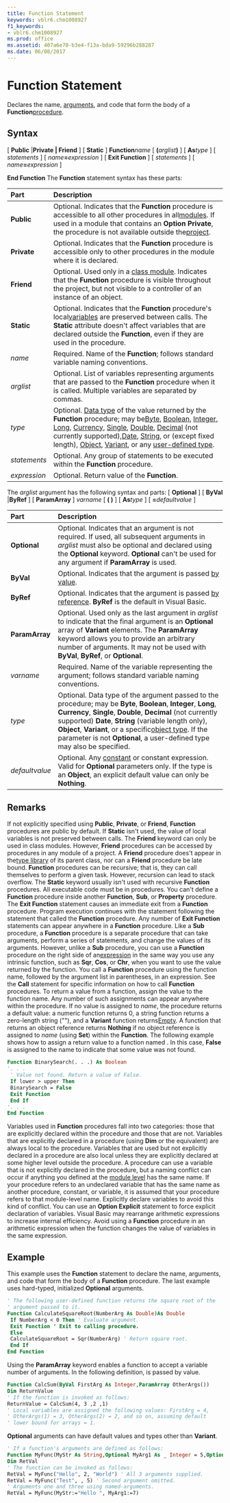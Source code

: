 ```yaml
---
title: Function Statement
keywords: vblr6.chm1008927
f1_keywords:
- vblr6.chm1008927
ms.prod: office
ms.assetid: 407a6e70-b3e4-f13a-bda9-59296b288287
ms.date: 06/08/2017
---
```



# Function Statement

Declares the name, [arguments](../../Glossary/vbe-glossary.md#argument), and code that form the body of a  **Function**[procedure](../../Glossary/vbe-glossary.md#procedure).

## Syntax

[ **Public** |**Private | Friend** ] [ **Static** ] **Function**_name_ [ **(**_arglist_**)** ] [ **As**_type_ ]
[ _statements_ ]
[ _name_**=**_expression_ ]
[ **Exit Function** ]
[ _statements_ ]
[ _name_**=**_expression_ ]

 **End Function**
The  **Function** statement syntax has these parts:


|**Part**|**Description**|
|:-----|:-----|
|**Public**|Optional. Indicates that the  **Function** procedure is accessible to all other procedures in all[modules](../../Glossary/vbe-glossary.md#module). If used in a module that contains an  **Option Private**, the procedure is not available outside the[project](../../Glossary/vbe-glossary.md#project).|
|**Private**|Optional. Indicates that the  **Function** procedure is accessible only to other procedures in the module where it is declared.|
|**Friend**|Optional. Used only in a [class module](../../Glossary/vbe-glossary.md#class-module). Indicates that the  **Function** procedure is visible throughout the project, but not visible to a controller of an instance of an object.|
|**Static**|Optional. Indicates that the  **Function** procedure's local[variables](../../Glossary/vbe-glossary.md#variable) are preserved between calls. The **Static** attribute doesn't affect variables that are declared outside the **Function**, even if they are used in the procedure.|
| _name_|Required. Name of the  **Function**; follows standard variable naming conventions.|
| _arglist_|Optional. List of variables representing arguments that are passed to the  **Function** procedure when it is called. Multiple variables are separated by commas.|
| _type_|Optional. [Data type](../../Glossary/vbe-glossary.md#data-type) of the value returned by the **Function** procedure; may be[Byte](../../Glossary/vbe-glossary.md#Byte), [Boolean](../../Glossary/vbe-glossary.md#Boolean), [Integer](../../Glossary/vbe-glossary.md#Integer), [Long](../../Glossary/vbe-glossary.md#Long), [Currency](../../Glossary/vbe-glossary.md#Currency), [Single](../../Glossary/vbe-glossary.md#Single), [Double](../../Glossary/vbe-glossary.md#Double), [Decimal](../../Glossary/vbe-glossary.md#Decimal) (not currently supported),[Date](../../Glossary/vbe-glossary.md#Date), [String](../../Glossary/vbe-glossary.md#String), or (except fixed length), [Object](../../Glossary/vbe-glossary.md#object), [Variant](../../Glossary/vbe-glossary.md#Variant), or any [user-defined type](../../Glossary/vbe-glossary.md#user-defined-type).|
| _statements_|Optional. Any group of statements to be executed within the  **Function** procedure.|
| _expression_|Optional. Return value of the  **Function**.|

The  _arglist_ argument has the following syntax and parts:
[ **Optional** ] [ **ByVal** |**ByRef** ] [ **ParamArray** ] _varname_ [ **( )** ] [ **As**_type_ ] [ **=**_defaultvalue_ ]


|**Part**|**Description**|
|:-----|:-----|
|**Optional**|Optional. Indicates that an argument is not required. If used, all subsequent arguments in  _arglist_ must also be optional and declared using the **Optional** keyword. **Optional** can't be used for any argument if **ParamArray** is used.|
|**ByVal**|Optional. Indicates that the argument is passed [by value](../../Glossary/vbe-glossary.md#by-value).|
|**ByRef**|Optional. Indicates that the argument is passed [by reference](../../Glossary/vbe-glossary.md#by-reference).  **ByRef** is the default in Visual Basic.|
|**ParamArray**|Optional. Used only as the last argument in  _arglist_ to indicate that the final argument is an **Optional** array of **Variant** elements. The **ParamArray** keyword allows you to provide an arbitrary number of arguments. It may not be used with **ByVal**, **ByRef**, or **Optional**.|
| _varname_|Required. Name of the variable representing the argument; follows standard variable naming conventions.|
| _type_|Optional. Data type of the argument passed to the procedure; may be  **Byte**, **Boolean**, **Integer**, **Long**, **Currency**, **Single**, **Double**, **Decimal** (not currently supported) **Date**, **String** (variable length only), **Object**, **Variant**, or a specific[object type](../../Glossary/vbe-glossary.md#object-type). If the parameter is not  **Optional**, a user-defined type may also be specified.|
| _defaultvalue_|Optional. Any [constant](../../Glossary/vbe-glossary.md#constant) or constant expression. Valid for **Optional** parameters only. If the type is an **Object**, an explicit default value can only be **Nothing**.|

## Remarks

If not explicitly specified using  **Public**, **Private**, or **Friend**, **Function** procedures are public by default. If **Static** isn't used, the value of local variables is not preserved between calls. The **Friend** keyword can only be used in class modules. However, **Friend** procedures can be accessed by procedures in any module of a project. A **Friend** procedure does't appear in the[type library](../../Glossary/vbe-glossary.md#type-library) of its parent class, nor can a **Friend** procedure be late bound.
 **Function** procedures can be recursive; that is, they can call themselves to perform a given task. However, recursion can lead to stack overflow. The **Static** keyword usually isn't used with recursive **Function** procedures.
All executable code must be in procedures. You can't define a  **Function** procedure inside another **Function**, **Sub**, or **Property** procedure.
The  **Exit Function** statement causes an immediate exit from a **Function** procedure. Program execution continues with the statement following the statement that called the **Function** procedure. Any number of **Exit Function** statements can appear anywhere in a **Function** procedure.
Like a  **Sub** procedure, a **Function** procedure is a separate procedure that can take arguments, perform a series of statements, and change the values of its arguments. However, unlike a **Sub** procedure, you can use a **Function** procedure on the right side of an[expression](../../Glossary/vbe-glossary.md#expression) in the same way you use any intrinsic function, such as **Sqr**, **Cos**, or **Chr**, when you want to use the value returned by the function.
You call a  **Function** procedure using the function name, followed by the argument list in parentheses, in an expression. See the **Call** statement for specific information on how to call **Function** procedures.
To return a value from a function, assign the value to the function name. Any number of such assignments can appear anywhere within the procedure. If no value is assigned to  _name_, the procedure returns a default value: a numeric function returns 0, a string function returns a zero-length string (""), and a **Variant** function returns[Empty](../../Glossary/vbe-glossary.md#Empty). A function that returns an object reference returns  **Nothing** if no object reference is assigned to _name_ (using **Set**) within the **Function**.
The following example shows how to assign a return value to a function named . In this case,  **False** is assigned to the name to indicate that some value was not found.



```vb
Function BinarySearch(. . .) As Boolean 
'. . . 
 ' Value not found. Return a value of False. 
 If lower > upper Then 
 BinarySearch = False 
 Exit Function 
 End If 
'. . . 
End Function
```

Variables used in  **Function** procedures fall into two categories: those that are explicitly declared within the procedure and those that are not. Variables that are explicitly declared in a procedure (using **Dim** or the equivalent) are always local to the procedure. Variables that are used but not explicitly declared in a procedure are also local unless they are explicitly declared at some higher level outside the procedure.
A procedure can use a variable that is not explicitly declared in the procedure, but a naming conflict can occur if anything you defined at the [module level](../../Glossary/vbe-glossary.md#module-level) has the same name. If your procedure refers to an undeclared variable that has the same name as another procedure, constant, or variable, it is assumed that your procedure refers to that module-level name. Explicitly declare variables to avoid this kind of conflict. You can use an **Option Explicit** statement to force explicit declaration of variables.
Visual Basic may rearrange arithmetic expressions to increase internal efficiency. Avoid using a  **Function** procedure in an arithmetic expression when the function changes the value of variables in the same expression.

## Example

This example uses the  **Function** statement to declare the name, arguments, and code that form the body of a **Function** procedure. The last example uses hard-typed, initialized **Optional** arguments.


```vb
' The following user-defined function returns the square root of the 
' argument passed to it. 
Function CalculateSquareRoot(NumberArg As Double)As Double 
 If NumberArg < 0 Then ' Evaluate argument. 
 Exit Function ' Exit to calling procedure. 
 Else 
 CalculateSquareRoot = Sqr(NumberArg) ' Return square root. 
 End If 
End Function
```

Using the  **ParamArray** keyword enables a function to accept a variable number of arguments. In the following definition, is passed by value.




```vb
Function CalcSum(ByVal FirstArg As Integer,ParamArray OtherArgs()) 
Dim ReturnValue 
' If the function is invoked as follows: 
ReturnValue = CalcSum(4, 3 ,2 ,1) 
' Local variables are assigned the following values: FirstArg = 4, 
' OtherArgs(1) = 3, OtherArgs(2) = 2, and so on, assuming default 
' lower bound for arrays = 1. 

```

 **Optional** arguments can have default values and types other than **Variant**.




```vb
' If a function's arguments are defined as follows: 
Function MyFunc(MyStr As String,Optional MyArg1 As _ Integer = 5,Optional MyArg2 = "Dolly") 
Dim RetVal 
' The function can be invoked as follows: 
RetVal = MyFunc("Hello", 2, "World") ' All 3 arguments supplied. 
RetVal = MyFunc("Test", , 5) ' Second argument omitted. 
' Arguments one and three using named-arguments. 
RetVal = MyFunc(MyStr:="Hello ", MyArg1:=7) 

```


